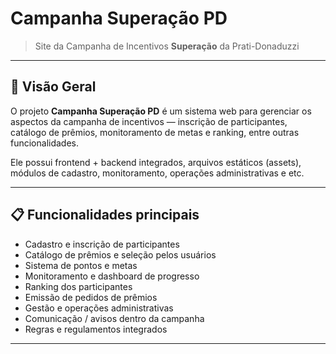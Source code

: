 # Campanha Superação PD

> Site da Campanha de Incentivos **Superação** da Prati-Donaduzzi

---

## 🚀 Visão Geral

O projeto **Campanha Superação PD** é um sistema web para gerenciar os aspectos da campanha de incentivos — inscrição de participantes, catálogo de prêmios, monitoramento de metas e ranking, entre outras funcionalidades.

Ele possui frontend + backend integrados, arquivos estáticos (assets), módulos de cadastro, monitoramento, operações administrativas e etc.

---

## 📋 Funcionalidades principais

- Cadastro e inscrição de participantes  
- Catálogo de prêmios e seleção pelos usuários  
- Sistema de pontos e metas  
- Monitoramento e dashboard de progresso  
- Ranking dos participantes  
- Emissão de pedidos de prêmios  
- Gestão e operações administrativas  
- Comunicação / avisos dentro da campanha  
- Regras e regulamentos integrados

---
